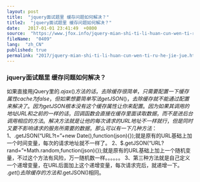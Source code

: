 ```yaml
---
layout: post
title:  "jquery面试题里 缓存问题如何解决？"
title2:  "jquery面试题里 缓存问题如何解决？"
date:   2017-01-01 23:41:49  +0800
source:  "https://www.jfox.info/jquery-mian-shi-ti-li-huan-cun-wen-ti-ru-he-jie-jue.html"
fileName:  "0409"
lang:  "zh_CN"
published: true
permalink: "2017/jquery-mian-shi-ti-li-huan-cun-wen-ti-ru-he-jie-jue.html"
---
```




### jquery面试题里 缓存问题如何解决？

如果直接用jQuery里的$.ajax()方法的话，去除缓存很简单，只需要配置一下缓存属性cache为false，但如果想要简单写法getJSON()，去除缓存就不能通过配置来解决了。因为getJSON根本没有这个缓存属性让你来配置。因为如果其调用的地址URL和之前的一样的话，回调函数会直接在缓存里面读取数据，而不是进后台调用相应的方法。
解决方法就是让他的每次请求的URL地址不一样就行，但是同时又要不影响请求的服务所需要的数据，那么可以有一下几种方法：
1、$.getJSON(“URL?t=”+new Date(),function(json){});就是原有的URL基础上加一个时间变量，每次的请求地址就不一样了。
2、$.getJSON(“URL?rand=”+Math.random,function(json){});就是原有的URL基础上加上一个随机变量，不过这个方法有风险，万一随机数一样。。。。。。
3、第三种方法就是自己定义一个递增变量，在URL后面加上这个递增变量，每次请求完后，就递增一下。
$.get()去除缓存的方法和$.getJSON()相同。

